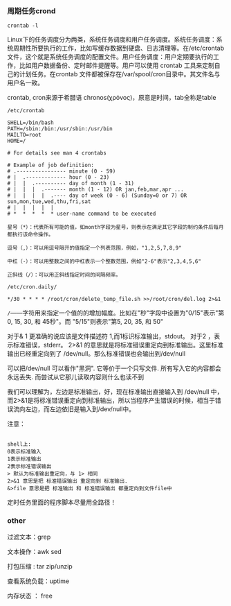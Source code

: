 ### 周期任务crond

```shell
crontab -l
```


Linux下的任务调度分为两类，系统任务调度和用户任务调度。系统任务调度：系统周期性所要执行的工作，比如写缓存数据到硬盘、日志清理等。在/etc/crontab文件，这个就是系统任务调度的配置文件。用户任务调度：用户定期要执行的工作，比如用户数据备份、定时邮件提醒等。用户可以使用 crontab 工具来定制自己的计划任务。在crontab 文件都被保存在/var/spool/cron目录中。其文件名与用户名一致。

crontab, cron来源于希腊语 chronos(χρόνος)，原意是时间，tab全称是table

`/etc/crontab`

```shell
SHELL=/bin/bash
PATH=/sbin:/bin:/usr/sbin:/usr/bin
MAILTO=root
HOME=/

# For details see man 4 crontabs

# Example of job definition:
# .---------------- minute (0 - 59)
# |  .------------- hour (0 - 23)
# |  |  .---------- day of month (1 - 31)
# |  |  |  .------- month (1 - 12) OR jan,feb,mar,apr ...
# |  |  |  |  .---- day of week (0 - 6) (Sunday=0 or 7) OR sun,mon,tue,wed,thu,fri,sat
# |  |  |  |  |
# *  *  *  *  * user-name command to be executed

星号（*）：代表所有可能的值，如month字段为星号，则表示在满足其它字段的制约条件后每月都执行该命令操作。

逗号（,）：可以用逗号隔开的值指定一个列表范围，例如，"1,2,5,7,8,9"

中杠（-）：可以用整数之间的中杠表示一个整数范围，例如"2-6"表示"2,3,4,5,6"

正斜线（/）：可以用正斜线指定时间的间隔频率。

```



`/etc/cron.daily/`

```shell
*/30 * * * * /root/cron/delete_temp_file.sh >>/root/cron/del.log 2>&1
```
`/`——字符用来指定一个值的的增加幅度。比如在"秒"字段中设置为"0/15"表示"第0, 15, 30, 和 45秒"。而 "5/15"则表示"第5, 20, 35, 和 50"

对于& 1 更准确的说应该是文件描述符 1,而1标识标准输出，stdout。
对于2 ，表示标准错误，stderr。
2>&1 的意思就是将标准错误重定向到标准输出。这里标准输出已经重定向到了 /dev/null。那么标准错误也会输出到/dev/null

可以把/dev/null 可以看作"黑洞". 它等价于一个只写文件. 所有写入它的内容都会永远丢失. 而尝试从它那儿读取内容则什么也读不到

我们可以理解为，左边是标准输出，好，现在标准输出直接输入到 /dev/null 中，而2>&1是将标准错误重定向到标准输出，所以当程序产生错误的时候，相当于错误流向左边，而左边依旧是输入到/dev/null中。

注意：

```shell

shell上:
0表示标准输入
1表示标准输出
2表示标准错误输出
> 默认为标准输出重定向，与 1> 相同
2>&1 意思是把 标准错误输出 重定向到 标准输出.
&>file 意思是把 标准输出 和 标准错误输出 都重定向到文件file中

```

定时任务里面的程序脚本尽量用全路径！

### other

过滤文本：grep

文本操作：awk sed

打包压缩 : tar zip/unzip

查看系统负载：uptime

内存状态 ： free
